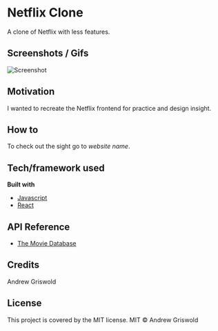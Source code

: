 # Netflix Clone
A clone of Netflix with less features.
 ## Screenshots / Gifs
 ![Screenshot](/src/screenshot.png)
 ## Motivation
I wanted to recreate the Netflix frontend for practice and design insight.
 ## How to
To check out the sight go to *website name*.

 ## Tech/framework used
 <b> Built with </b>
 - [Javascript](https://www.javascript.com/)
 - [React](https://reactjs.org/)

 ## API Reference
 - [The Movie Database](https://www.themoviedb.org/)

 ## Credits
 Andrew Griswold

 ## License
 This project is covered by the MIT license.
 MIT © Andrew Griswold